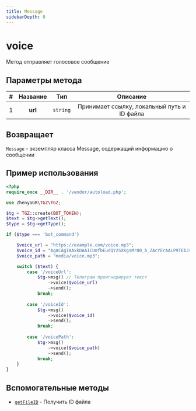 ```yaml
---
title: Message
sidebarDepth: 0
---
```


# voice
Метод отправляет голосовое сообщение

## Параметры метода
| # | Название |       Тип        |                   Описание                   |
|:-:|:--------:|:----------------:|:--------------------------------------------:|
| 1 | **url**  |     `string`     | Принимает ссылку, локальный путь и ID файла |

## Возвращает
`Message` - экземпляр класса Message, содержащий информацию о сообщении

## Пример использования
```php
<?php
require_once __DIR__ . '/vendor/autoload.php'; 

use ZhenyaGR\TGZ\TGZ;

$tg = TGZ::create(BOT_TOKEN);
$text = $tg->getText();
$type = $tg->getType();

if ($type === 'bot_command') 

    $voice_url = "https://example.com/voice.mp3";
    $voice_id = "AgACAgIAAxkDAAICUmfbEudQY2SXKgsMr00_b_ZAcYErAALP9TEbJsnZSlufCaTwR76hAQADAgADeQADNgQ";
    $voice_path = "media/voice.mp3";

    switch ($text) {
        case '/voiceUrl':
            $tg->msg() // Телеграм проигнорирует текст
                ->voice($voice_url)
                ->send();
            break;
           
        case '/voiceId':
            $tg->msg() 
                ->voice($voice_id)
                ->send();
            break;
           
        case '/voicePath':
            $tg->msg() 
                ->voice($voice_path)
                ->send();
            break;
    }
}
```

## Вспомогательные методы
- [`getFileID`](/classes/tgzMethods/getFileID.md) - Получить ID файла